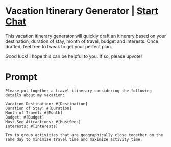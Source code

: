 

# Vacation Itinerary Generator | [Start Chat](https://gptcall.net/chat.html?data=%7B%22contact%22%3A%7B%22id%22%3A%229f40680e-f63e-4ab0-9dd5-a517c9cf899a%22%2C%22flow%22%3Atrue%7D%7D)
This vacation itinerary generator will quickly draft an itinerary based on your destination, duration of stay, month of travel, budget and interests. Once drafted, feel free to tweak to get your perfect plan. 



Good luck! I hope this can be helpful to you. If so, please upvote!

# Prompt

```
Please put together a travel itinerary considering the following details about my vacation:

Vacation Destination: #[Destination] 
Duration of Stay: #[Duration] 
Month of Travel: #[Month] 
Budget: #[Budget] 
Must-See Attractions: #[MustSees] 
Interests: #[Interests] 

Try to group activities that are geographically close together on the same day to minimize travel time and maximize activity time.
```





